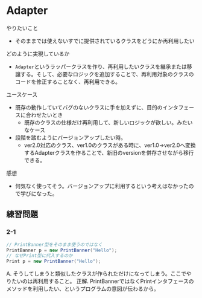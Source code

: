 # Adapter

やりたいこと
- そのままでは使えないすでに提供されているクラスをどうにか再利用したい

どのように実現しているか
- `Adapter`というラッパークラスを作り、再利用したいクラスを継承または移譲する。そして、必要なロジックを追加することで、再利用対象のクラスのコードを修正することなく、再利用できる。

ユースケース
- 既存の動作していてバグのないクラスに手を加えずに、目的のインタフェースに合わせたいとき
  - 既存のクラスの仕様だけ再利用して、新しいロジックが欲しい。みたいなケース
- 段階を踏むようにバージョンアップしたい時。
  - ver2.0対応のクラス、ver1.0のクラスがある時に、ver1.0→ver2.0へ変換するAdapterクラスを作ることで、新旧のversionを併存させながら移行できる。

感想
- 何気なく使ってそう。バージョンアップに利用するという考えはなかったので学びになった。

## 練習問題

### 2-1
```java
// PrintBanner型をそのまま使うのではなく
PrintBanner p = new PrintBanner("Hello");
// なぜPrint型に代入するのか
Print p = new PrintBanner("Hello");
```

A. そうしてしまうと類似したクラスが作られただけになってしまう。ここでやりたいのは再利用すること。
正解. PrintBannerではなくPrintインタフェースのメソッドを利用したい、というプログラムの意図が伝わるから。